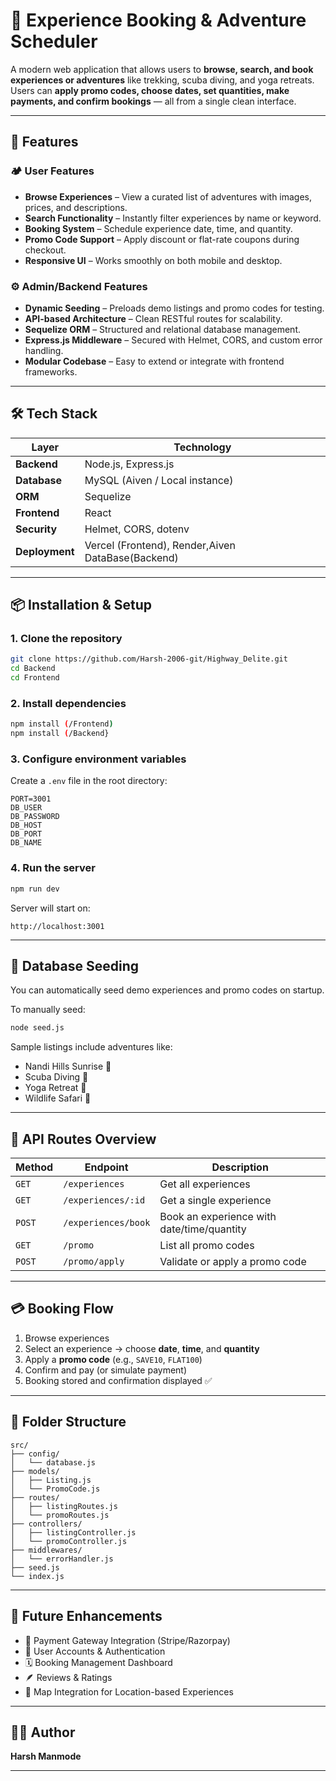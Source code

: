 # 🧭 Experience Booking & Adventure Scheduler

A modern web application that allows users to **browse, search, and book experiences or adventures** like trekking, scuba diving, and yoga retreats.
Users can **apply promo codes, choose dates, set quantities, make payments, and confirm bookings** — all from a single clean interface.

---

## 🚀 Features

### 🏕️ User Features

* **Browse Experiences** – View a curated list of adventures with images, prices, and descriptions.
* **Search Functionality** – Instantly filter experiences by name or keyword.
* **Booking System** – Schedule experience date, time, and quantity.
* **Promo Code Support** – Apply discount or flat-rate coupons during checkout.
* **Responsive UI** – Works smoothly on both mobile and desktop.

### ⚙️ Admin/Backend Features

* **Dynamic Seeding** – Preloads demo listings and promo codes for testing.
* **API-based Architecture** – Clean RESTful routes for scalability.
* **Sequelize ORM** – Structured and relational database management.
* **Express.js Middleware** – Secured with Helmet, CORS, and custom error handling.
* **Modular Codebase** – Easy to extend or integrate with frontend frameworks.

---

## 🛠️ Tech Stack

| Layer          | Technology                                            |
| -------------- | ----------------------------------------------------- |
| **Backend**    | Node.js, Express.js                                   |
| **Database**   | MySQL (Aiven / Local instance)                        |
| **ORM**        | Sequelize                                             |
| **Frontend**   | React                                                 |
| **Security**   | Helmet, CORS, dotenv                                  |
| **Deployment** | Vercel (Frontend), Render,Aiven DataBase(Backend)     |

---

## 📦 Installation & Setup

### 1. Clone the repository

```bash
git clone https://github.com/Harsh-2006-git/Highway_Delite.git
cd Backend
cd Frontend
```

### 2. Install dependencies

```bash
npm install (/Frontend)
npm install (/Backend}
```

### 3. Configure environment variables

Create a `.env` file in the root directory:

```env
PORT=3001
DB_USER
DB_PASSWORD
DB_HOST
DB_PORT
DB_NAME
```

### 4. Run the server

```bash
npm run dev
```

Server will start on:

```
http://localhost:3001
```

---

## 🌱 Database Seeding

You can automatically seed demo experiences and promo codes on startup.

To manually seed:

```bash
node seed.js
```

Sample listings include adventures like:

* Nandi Hills Sunrise 🌄
* Scuba Diving 🤿
* Yoga Retreat 🧘
* Wildlife Safari 🐅

---

## 🔗 API Routes Overview

| Method | Endpoint            | Description                                |
| ------ | ------------------- | ------------------------------------------ |
| `GET`  | `/experiences`      | Get all experiences                        |
| `GET`  | `/experiences/:id`  | Get a single experience                    |
| `POST` | `/experiences/book` | Book an experience with date/time/quantity |
| `GET`  | `/promo`            | List all promo codes                       |
| `POST` | `/promo/apply`      | Validate or apply a promo code             |

---

## 💳 Booking Flow

1. Browse experiences
2. Select an experience → choose **date**, **time**, and **quantity**
3. Apply a **promo code** (e.g., `SAVE10`, `FLAT100`)
4. Confirm and pay (or simulate payment)
5. Booking stored and confirmation displayed ✅

---

## 🧩 Folder Structure

```
src/
├── config/
│   └── database.js
├── models/
│   ├── Listing.js
│   └── PromoCode.js
├── routes/
│   ├── listingRoutes.js
│   └── promoRoutes.js
├── controllers/
│   ├── listingController.js
│   └── promoController.js
├── middlewares/
│   └── errorHandler.js
├── seed.js
└── index.js
```

---

## 🧠 Future Enhancements

* 🧾 Payment Gateway Integration (Stripe/Razorpay)
* 👥 User Accounts & Authentication
* 🗓️ Booking Management Dashboard
* 🪶 Reviews & Ratings
* 📍 Map Integration for Location-based Experiences

---

## 👨‍💻 Author

**Harsh Manmode**

---

